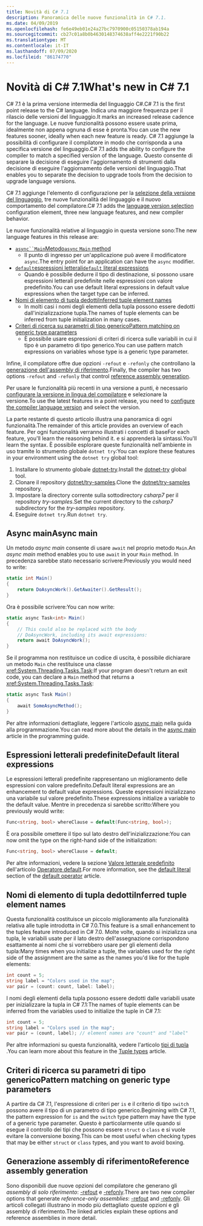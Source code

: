 ```yaml
---
title: Novità di C# 7.1
description: Panoramica delle nuove funzionalità in C# 7.1.
ms.date: 04/09/2019
ms.openlocfilehash: fe6e49eb01e24a27bc7970900c05150378ab194a
ms.sourcegitcommit: cb27c01a8b0b4630148374638aff4e2221f90b22
ms.translationtype: MT
ms.contentlocale: it-IT
ms.lasthandoff: 07/09/2020
ms.locfileid: "86174770"
---
```

# <a name="whats-new-in-c-71"></a><span data-ttu-id="74664-103">Novità di C# 7.1</span><span class="sxs-lookup"><span data-stu-id="74664-103">What's new in C# 7.1</span></span>

<span data-ttu-id="74664-104">C# 7.1 è la prima versione intermedia del linguaggio C#.</span><span class="sxs-lookup"><span data-stu-id="74664-104">C# 7.1 is the first point release to the C# language.</span></span> <span data-ttu-id="74664-105">Indica una maggiore frequenza per il rilascio delle versioni del linguaggio.</span><span class="sxs-lookup"><span data-stu-id="74664-105">It marks an increased release cadence for the language.</span></span> <span data-ttu-id="74664-106">Le nuove funzionalità possono essere usate prima, idealmente non appena ognuna di esse è pronta.</span><span class="sxs-lookup"><span data-stu-id="74664-106">You can use the new features sooner, ideally when each new feature is ready.</span></span> <span data-ttu-id="74664-107">C# 7.1 aggiunge la possibilità di configurare il compilatore in modo che corrisponda a una specifica versione del linguaggio.</span><span class="sxs-lookup"><span data-stu-id="74664-107">C# 7.1 adds the ability to configure the compiler to match a specified version of the language.</span></span> <span data-ttu-id="74664-108">Questo consente di separare la decisione di eseguire l'aggiornamento di strumenti dalla decisione di eseguire l'aggiornamento delle versioni del linguaggio.</span><span class="sxs-lookup"><span data-stu-id="74664-108">That enables you to separate the decision to upgrade tools from the decision to upgrade language versions.</span></span>

<span data-ttu-id="74664-109">C# 7.1 aggiunge l'elemento di configurazione per la [selezione della versione del linguaggio](../language-reference/configure-language-version.md), tre nuove funzionalità del linguaggio e il nuovo comportamento del compilatore.</span><span class="sxs-lookup"><span data-stu-id="74664-109">C# 7.1 adds the [language version selection](../language-reference/configure-language-version.md) configuration element, three new language features, and new compiler behavior.</span></span>

<span data-ttu-id="74664-110">Le nuove funzionalità relative al linguaggio in questa versione sono:</span><span class="sxs-lookup"><span data-stu-id="74664-110">The new language features in this release are:</span></span>

- [<span data-ttu-id="74664-111">`async``Main`Metodo</span><span class="sxs-lookup"><span data-stu-id="74664-111">`async` `Main` method</span></span>](#async-main)
  - <span data-ttu-id="74664-112">Il punto di ingresso per un'applicazione può avere il modificatore `async`.</span><span class="sxs-lookup"><span data-stu-id="74664-112">The entry point for an application can have the `async` modifier.</span></span>
- [<span data-ttu-id="74664-113">`default`espressioni letterali</span><span class="sxs-lookup"><span data-stu-id="74664-113">`default` literal expressions</span></span>](#default-literal-expressions)
  - <span data-ttu-id="74664-114">Quando è possibile dedurre il tipo di destinazione, si possono usare espressioni letterali predefinite nelle espressioni con valore predefinito.</span><span class="sxs-lookup"><span data-stu-id="74664-114">You can use default literal expressions in default value expressions when the target type can be inferred.</span></span>
- [<span data-ttu-id="74664-115">Nomi di elemento di tupla dedotti</span><span class="sxs-lookup"><span data-stu-id="74664-115">Inferred tuple element names</span></span>](#inferred-tuple-element-names)
  - <span data-ttu-id="74664-116">In molti casi i nomi degli elementi della tupla possono essere dedotti dall'inizializzazione tupla.</span><span class="sxs-lookup"><span data-stu-id="74664-116">The names of tuple elements can be inferred from tuple initialization in many cases.</span></span>
- [<span data-ttu-id="74664-117">Criteri di ricerca su parametri di tipo generico</span><span class="sxs-lookup"><span data-stu-id="74664-117">Pattern matching on generic type parameters</span></span>](#pattern-matching-on-generic-type-parameters)
  - <span data-ttu-id="74664-118">È possibile usare espressioni di criteri di ricerca sulle variabili in cui il tipo è un parametro di tipo generico.</span><span class="sxs-lookup"><span data-stu-id="74664-118">You can use pattern match expressions on variables whose type is a generic type parameter.</span></span>

<span data-ttu-id="74664-119">Infine, il compilatore offre due opzioni `-refout` e `-refonly` che controllano la [generazione dell'assembly di riferimento](#reference-assembly-generation).</span><span class="sxs-lookup"><span data-stu-id="74664-119">Finally, the compiler has two options `-refout` and `-refonly` that control [reference assembly generation](#reference-assembly-generation).</span></span>

<span data-ttu-id="74664-120">Per usare le funzionalità più recenti in una versione a punti, è necessario [configurare la versione in lingua del compilatore](../language-reference/configure-language-version.md) e selezionare la versione.</span><span class="sxs-lookup"><span data-stu-id="74664-120">To use the latest features in a point release, you need to [configure the compiler language version](../language-reference/configure-language-version.md) and select the version.</span></span>

<span data-ttu-id="74664-121">La parte restante di questo articolo illustra una panoramica di ogni funzionalità.</span><span class="sxs-lookup"><span data-stu-id="74664-121">The remainder of this article provides an overview of each feature.</span></span> <span data-ttu-id="74664-122">Per ogni funzionalità verranno illustrati i concetti di base</span><span class="sxs-lookup"><span data-stu-id="74664-122">For each feature, you'll learn the reasoning behind it.</span></span> <span data-ttu-id="74664-123">e si apprenderà la sintassi.</span><span class="sxs-lookup"><span data-stu-id="74664-123">You'll learn the syntax.</span></span> <span data-ttu-id="74664-124">È possibile esplorare queste funzionalità nell'ambiente in uso tramite lo strumento globale `dotnet try`:</span><span class="sxs-lookup"><span data-stu-id="74664-124">You can explore these features in your environment using the `dotnet try` global tool:</span></span>

1. <span data-ttu-id="74664-125">Installare lo strumento globale [dotnet-try](https://github.com/dotnet/try/blob/master/README.md#setup).</span><span class="sxs-lookup"><span data-stu-id="74664-125">Install the [dotnet-try](https://github.com/dotnet/try/blob/master/README.md#setup) global tool.</span></span>
1. <span data-ttu-id="74664-126">Clonare il repository [dotnet/try-samples](https://github.com/dotnet/try-samples).</span><span class="sxs-lookup"><span data-stu-id="74664-126">Clone the [dotnet/try-samples](https://github.com/dotnet/try-samples) repository.</span></span>
1. <span data-ttu-id="74664-127">Impostare la directory corrente sulla sottodirectory *csharp7* per il repository *try-samples*.</span><span class="sxs-lookup"><span data-stu-id="74664-127">Set the current directory to the *csharp7* subdirectory for the *try-samples* repository.</span></span>
1. <span data-ttu-id="74664-128">Eseguire `dotnet try`.</span><span class="sxs-lookup"><span data-stu-id="74664-128">Run `dotnet try`.</span></span>

## <a name="async-main"></a><span data-ttu-id="74664-129">Async main</span><span class="sxs-lookup"><span data-stu-id="74664-129">Async main</span></span>

<span data-ttu-id="74664-130">Un metodo *async main* consente di usare `await` nel proprio metodo `Main`.</span><span class="sxs-lookup"><span data-stu-id="74664-130">An *async main* method enables you to use `await` in your `Main` method.</span></span>
<span data-ttu-id="74664-131">In precedenza sarebbe stato necessario scrivere:</span><span class="sxs-lookup"><span data-stu-id="74664-131">Previously you would need to write:</span></span>

```csharp
static int Main()
{
    return DoAsyncWork().GetAwaiter().GetResult();
}
```

<span data-ttu-id="74664-132">Ora è possibile scrivere:</span><span class="sxs-lookup"><span data-stu-id="74664-132">You can now write:</span></span>

```csharp
static async Task<int> Main()
{
    // This could also be replaced with the body
    // DoAsyncWork, including its await expressions:
    return await DoAsyncWork();
}
```

<span data-ttu-id="74664-133">Se il programma non restituisce un codice di uscita, è possibile dichiarare un metodo `Main` che restituisce una classe <xref:System.Threading.Tasks.Task>:</span><span class="sxs-lookup"><span data-stu-id="74664-133">If your program doesn't return an exit code, you can declare a `Main` method that returns a <xref:System.Threading.Tasks.Task>:</span></span>

```csharp
static async Task Main()
{
    await SomeAsyncMethod();
}
```

<span data-ttu-id="74664-134">Per altre informazioni dettagliate, leggere l'articolo [async main](../programming-guide/main-and-command-args/index.md) nella guida alla programmazione.</span><span class="sxs-lookup"><span data-stu-id="74664-134">You can read more about the details in the [async main](../programming-guide/main-and-command-args/index.md) article in the programming guide.</span></span>

## <a name="default-literal-expressions"></a><span data-ttu-id="74664-135">Espressioni letterali predefinite</span><span class="sxs-lookup"><span data-stu-id="74664-135">Default literal expressions</span></span>

<span data-ttu-id="74664-136">Le espressioni letterali predefinite rappresentano un miglioramento delle espressioni con valore predefinito.</span><span class="sxs-lookup"><span data-stu-id="74664-136">Default literal expressions are an enhancement to default value expressions.</span></span>
<span data-ttu-id="74664-137">Queste espressioni inizializzano una variabile sul valore predefinito.</span><span class="sxs-lookup"><span data-stu-id="74664-137">These expressions initialize a variable to the default value.</span></span> <span data-ttu-id="74664-138">Mentre in precedenza si sarebbe scritto:</span><span class="sxs-lookup"><span data-stu-id="74664-138">Where you previously would write:</span></span>

```csharp
Func<string, bool> whereClause = default(Func<string, bool>);
```

<span data-ttu-id="74664-139">È ora possibile omettere il tipo sul lato destro dell'inizializzazione:</span><span class="sxs-lookup"><span data-stu-id="74664-139">You can now omit the type on the right-hand side of the initialization:</span></span>

```csharp
Func<string, bool> whereClause = default;
```

<span data-ttu-id="74664-140">Per altre informazioni, vedere la sezione [Valore letterale predefinito](../language-reference/operators/default.md#default-literal) dell'articolo [Operatore default](../language-reference/operators/default.md).</span><span class="sxs-lookup"><span data-stu-id="74664-140">For more information, see the [default literal](../language-reference/operators/default.md#default-literal) section of the [default operator](../language-reference/operators/default.md) article.</span></span>

## <a name="inferred-tuple-element-names"></a><span data-ttu-id="74664-141">Nomi di elemento di tupla dedotti</span><span class="sxs-lookup"><span data-stu-id="74664-141">Inferred tuple element names</span></span>

<span data-ttu-id="74664-142">Questa funzionalità costituisce un piccolo miglioramento alla funzionalità relativa alle tuple introdotta in C# 7.0.</span><span class="sxs-lookup"><span data-stu-id="74664-142">This feature is a small enhancement to the tuples feature introduced in C# 7.0.</span></span> <span data-ttu-id="74664-143">Molte volte, quando si inizializza una tupla, le variabili usate per il lato destro dell'assegnazione corrispondono esattamente ai nomi che si vorrebbero usare per gli elementi della tupla:</span><span class="sxs-lookup"><span data-stu-id="74664-143">Many times when you initialize a tuple, the variables used for the right side of the assignment are the same as the names you'd like for the tuple elements:</span></span>

```csharp
int count = 5;
string label = "Colors used in the map";
var pair = (count: count, label: label);
```

<span data-ttu-id="74664-144">I nomi degli elementi della tupla possono essere dedotti dalle variabili usate per inizializzare la tupla in C# 7.1:</span><span class="sxs-lookup"><span data-stu-id="74664-144">The names of tuple elements can be inferred from the variables used to initialize the tuple in C# 7.1:</span></span>

```csharp
int count = 5;
string label = "Colors used in the map";
var pair = (count, label); // element names are "count" and "label"
```

<span data-ttu-id="74664-145">Per altre informazioni su questa funzionalità, vedere l'articolo [tipi di tupla](../language-reference/builtin-types/value-tuples.md) .</span><span class="sxs-lookup"><span data-stu-id="74664-145">You can learn more about this feature in the [Tuple types](../language-reference/builtin-types/value-tuples.md) article.</span></span>

## <a name="pattern-matching-on-generic-type-parameters"></a><span data-ttu-id="74664-146">Criteri di ricerca su parametri di tipo generico</span><span class="sxs-lookup"><span data-stu-id="74664-146">Pattern matching on generic type parameters</span></span>

<span data-ttu-id="74664-147">A partire da C# 7.1, l'espressione di criteri per `is` e il criterio di tipo `switch` possono avere il tipo di un parametro di tipo generico.</span><span class="sxs-lookup"><span data-stu-id="74664-147">Beginning with C# 7.1, the pattern expression for `is` and the `switch` type pattern may have the type of a generic type parameter.</span></span> <span data-ttu-id="74664-148">Questo è particolarmente utile quando si esegue il controllo dei tipi che possono essere `struct` o `class` e si vuole evitare la conversione boxing.</span><span class="sxs-lookup"><span data-stu-id="74664-148">This can be most useful when checking types that may be either `struct` or `class` types, and you want to avoid boxing.</span></span>

## <a name="reference-assembly-generation"></a><span data-ttu-id="74664-149">Generazione assembly di riferimento</span><span class="sxs-lookup"><span data-stu-id="74664-149">Reference assembly generation</span></span>

<span data-ttu-id="74664-150">Sono disponibili due nuove opzioni del compilatore che generano gli *assembly di solo riferimento*: [-refout](../language-reference/compiler-options/refout-compiler-option.md) e [-refonly](../language-reference/compiler-options/refonly-compiler-option.md).</span><span class="sxs-lookup"><span data-stu-id="74664-150">There are two new compiler options that generate *reference-only assemblies*: [-refout](../language-reference/compiler-options/refout-compiler-option.md) and [-refonly](../language-reference/compiler-options/refonly-compiler-option.md).</span></span>
<span data-ttu-id="74664-151">Gli articoli collegati illustrano in modo più dettagliato queste opzioni e gli assembly di riferimento.</span><span class="sxs-lookup"><span data-stu-id="74664-151">The linked articles explain these options and reference assemblies in more detail.</span></span>
